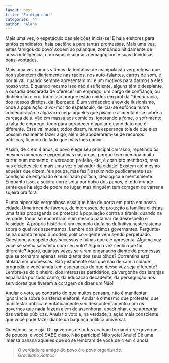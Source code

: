 ```yaml
---
layout: post
title: 'Eu digo não!'
categories: '4'
author: 'Alana'
---
```


Mais uma vez, o espetáculo das eleições inicia-se! E haja eleitores para tantos candidatos,
haja paciência para tantas promessas. Mais uma vez, estes ‘amigos do povo’ sobem ao palanque,
zombando nitidamente de nossa inteligência, com seus discursos demagógicos e suas duvidosas
boas-vontades.

Mais uma vez somos vítimas da tentativa de manipulação vergonhosa que nos submetem
diariamente nas rádios, nos auto-falantes, carros de som, e por aí vai, quando sempre
apresentam mil e um motivos para darmos a eles nosso voto. E quando mesmo isso não é
suficiente, alguns têm o desplante, a ousadia descarada de oferecer um emprego, um cargo de
confiança, ou dinheiro nu e cru, tudo isso porque estão unidos em prol da “democracia, dos
nossos direitos, da liberdade. É um verdadeiro show de ilusionismo, onde a população,
alvo-mor do espetáculo, delicia-se eufórica numa comemoração e algazarra cega àqueles que
pisam e alimentam-se sobre a carcaça dela. Vão em massa aos comícios, ignorando a fome, o
sofrimento, a falta de emprego, tudo para agradecer e apoiar o candidato que é diferente.
Esse vai mudar, todos dizem, numa esperança tola de que eles possam realmente fazer algo,
além de apoderarem-se de recursos públicos, ficando do lado que mais lhes convir.

Assim, de 4 em 4 anos, o povo elege seu principal carrasco, repetindo os mesmos números e
expectativas nas urnas, porque tem memória muito curta: num momento, o vereador, prefeito,
etc, é corrupto mentiroso, mas nas eleições ele é mais uma vez o salvador da cidade!
Existem até mesmo aqueles que dizem: ‘ele rouba, mas faz!’, assumindo publicamente sua
condição de enganado e humilhado política, ideológica e mentalmente. Enquanto isso, a
sujeira corre solta por baixo dos panos, e todo mundo sente que há algo de podre no lugar,
mas ninguém tem coragem de varrer a sujeira pra fora.

É uma hipocrisia vergonhosa essa que bate de porta em porta em nossa cidade. Uma troca de
favores, de interesses, de proteção a famílias elitistas, uma falsa propaganda de proteção
à população contra a tirania, quando na verdade, todos se encontram num mesmo patamar de
desrespeito e falsidade.  A própria história é um exemplo da falha definitiva neste
sistema sobre o qual nos assentamos. Lembre dos últimos governantes. Pergunte-se há quanto
tempo o modelo político vigente vem sendo perpetuado. Questione a respeito dos sucessos e
falhas que ele apresenta. Alguma vez você se sentiu satisfeito com seu voto? Alguma vez
sentiu que foi diferente? Agora, quantas vezes se viram enganados diante de promessas que
se tornaram apenas areia diante dos seus olhos?  Correntina está atolada em promessas. São
justamente elas que não deixam a cidade progredir, e você ainda tem esperanças de que
dessa vez seja diferente? Lembre-se do dinheiro, dos interesses partidários, da vergonha
dos laranjas espalhada por todo canto, da educação decadente, da perseguição aos servidores
que tiveram a coragem de dizer um Não!

Anular o voto, ao contrário do que muitos pensam, não é manifestar ignorância sobre o
sistema eleitoral. Anular é o mesmo que protestar, que manifestar pública e enfaticamente
seu descontentamento com os governos que nada fazem além de assenhorar, apadrinhar, e se
apropriar das verbas públicas. Anular o voto é, na verdade, a ação mais consciente que você
pode fazer diante da bagunça política universal.

Questione-se e aja. Os governos de todos acabam tornando-se governos de poucos, e você SABE
disso. Não participe! Não vote! Anule! Dê uma imensa banana àqueles que só se lembram de
você de 4 em 4 anos!

> O verdadeiro amigo do povo é o povo organizado.<br>
  *Graciliano Ramos*

